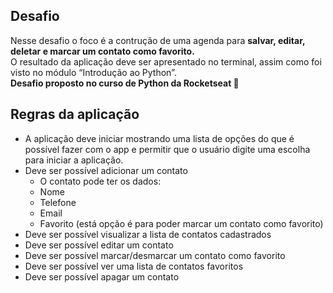 
## Desafio
Nesse desafio o foco é a contrução de uma agenda para <b>salvar, editar, deletar e marcar um contato como favorito.</b> </br>
O resultado da aplicação deve ser apresentado no terminal, assim como foi visto no módulo “Introdução ao Python”. </br>
<b> Desafio proposto no curso de Python da Rocketseat 🚀 </b>

## Regras da aplicação

- A aplicação deve iniciar mostrando uma lista de opções do que é possível fazer com o app e permitir que o usuário digite uma escolha para iniciar a aplicação.
- Deve ser possível adicionar um contato
    - O contato pode ter os dados:
    - Nome
    - Telefone
    - Email
    - Favorito (está opção é para poder marcar um contato como favorito)
- Deve ser possível visualizar a lista de contatos cadastrados
- Deve ser possível editar um contato
- Deve ser possível marcar/desmarcar um contato como favorito
- Deve ser possível ver uma lista de contatos favoritos
- Deve ser possível apagar um contato
